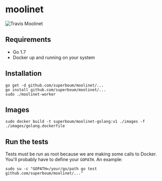 moolinet
========

![Travis Moolinet](https://api.travis-ci.org/superboum/moolinet.svg?branch=master)

## Requirements

 * Go 1.7
 * Docker up and running on your system


## Installation

```
go get -d github.com/superboum/moolinet/...
go install github.com/superboum/moolinet/...
sudo ./moolinet-worker
```

## Images

```
sudo docker build -t superboum/moolinet-golang:v1 ./images -f ./images/golang.dockerfile
```

## Run the tests

Tests must be run as root because we are making some calls to Docker. You'll probably have to define your `GOPATH`. An example:

```
sudo su -c "GOPATH=/your/go/path go test github.com/superboum/moolinet/..."
```
